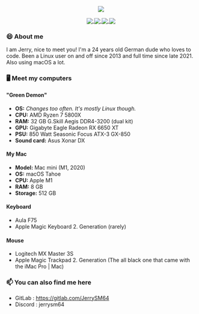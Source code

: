 <!--
**JerrySM64/JerrySM64** is a ✨ _special_ ✨ repository because its `README.md` (this file) appears on your GitHub profile.

Here are some ideas to get you started:

- 🔭 I’m currently working on ...
- 🌱 I’m currently learning ...
- 👯 I’m looking to collaborate on ...
- 🤔 I’m looking for help with ...
- 💬 Ask me about ...
- 📫 How to reach me: ...
- 😄 Pronouns: ...
- ⚡ Fun fact: ...
-->
<p align="center"><a href="https://github.com/anuraghazra/github-readme-stats">
  <img align="center" src="https://github-readme-stats.vercel.app/api?username=jerrysm64&show_icons=true&theme=chartreuse-dark" />
</a></p>

<p align="center"><a href="https://github.com/JerrySM64/Qtile-Debian">
  <img align="center" src="https://github-readme-stats.vercel.app/api/pin/?username=jerrysm64&repo=Qtile-Debian&show_icons=true&theme=chartreuse-dark&locale=de" />
</a>
<a href="https://github.com/jerrysm64/xwayland-video-bridge-quick-setup">
  <img align="center" src="https://github-readme-stats.vercel.app/api/pin/?username=jerrysm64&repo=xwayland-video-bridge-quick-setup&show_icons=true&theme=chartreuse-dark&locale=de" />
</a>
<a href="https://github.com/JerrySM64/PNIDGrab">
  <img align="center" src="https://github-readme-stats.vercel.app/api/pin/?username=jerrysm64&repo=PNIDGrab&show_icons=true&theme=chartreuse-dark&locale=de" />
</a>
<a href="https://github.com/JerrySM64/NeoSplit">
  <img align="center" src="https://github-readme-stats.vercel.app/api/pin/?username=jerrysm64&repo=NeoSplit&show_icons=true&theme=chartreuse-dark&locale=de" />
</a></p>

### 😄 About me
I am Jerry, nice to meet you! I'm a 24 years old German dude who loves to code. Been a Linux user on and off since 2013 and full time since late 2021. Also using macOS a lot.

### 🖥️ Meet my computers 
#### "Green Demon"
- **OS:** *Changes too often. It's mostly Linux though.*
- **CPU:** AMD Ryzen 7 5800X
- **RAM:** 32 GB G.Skill Aegis DDR4-3200 (dual kit)
- **GPU:** Gigabyte Eagle Radeon RX 6650 XT
- **PSU:** 850 Watt Seasonic Focus ATX-3 GX-850
- **Sound card:** Asus Xonar DX

#### My Mac
- **Model:** Mac mini (M1, 2020)
- **OS:** macOS Tahoe
- **CPU:** Apple M1
- **RAM:** 8 GB
- **Storage:** 512 GB

#### Keyboard
- Aula F75
- Apple Magic Keyboard 2. Generation (rarely)

#### Mouse
- Logitech MX Master 3S
- Apple Magic Trackpad 2. Generation (The all black one that came with the iMac Pro | Mac)


### 📫 You can also find me here
- GitLab     : <https://gitlab.com/JerrySM64>
- Discord    : jerrysm64
